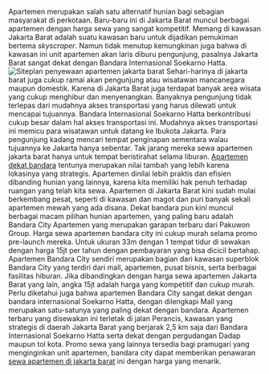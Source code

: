 Apartemen merupakan salah satu alternatif hunian bagi sebagian masyarakat di perkotaan. Baru-baru ini di Jakarta Barat muncul berbagai apartemen dengan harga sewa yang sangat kompetitif. Memang di kawasan Jakarta Barat adalah suatu kawasan baru untuk dijadikan pemukiman bertema *skyscraper*. Namun tidak menutup kemungkinan juga bahwa di kawasan ini unit apartemen akan laris diburu pengunjung, pasalnya Jakarta Barat sangat dekat dengan Bandara Internasional Soekarno Hatta.
![Siteplan penyewaan apartemen jakarta barat](http://bandara-apartemen.emyspot.com/medias/images/siteplan.jpg)
Sehari-harinya di jakarta barat juga cukup ramai akan pengunjung atau wisatawan mancanegara maupun domestik. Karena di Jakarta Barat juga terdapat banyak area wisata yang cukup menghibur dan menyenangkan.  Banyaknya pengunjung tidak terlepas dari mudahnya akses transportasi yang harus dilewati untuk mencapai tujuannya. Bandara Internasional Soekarno Hatta berkontribusi cukup besar dalam hal akses transportasi ini.
Mudahnya akses transportasi ini memicu para wisatawan untuk datang ke Ibukota Jakarta. Para pengunjung kadang mencari tempat penginapan sementara walau tujuannya ke Jakarta hanya sebentar. Tak jarang mereka sewa apartemen jakarta barat hanya untuk tempat beristirahat selama liburan. [Apartemen dekat bandara](http://bandara-apartemen.emyspot.com/ "Reviews apartemen dekat bandara") tentunya merupakan nilai tambah yang lebih karena lokasinya yang strategis. Apartemen dinilai lebih praktis dan efisien dibanding hunian yang lainnya, karena kita memiliki hak penuh terhadap ruangan yang telah kita sewa. Apartemen di Jakarta Barat kini sudah mulai berkembang pesat, seperti di kawasan dan magot dan puri banyak sekali apartemen mewah yang ada disana. 
Dekat bandara pun kini muncul berbagai macam pilihan hunian apartemen, yang paling baru adalah Bandara City Apartemen yang merupakan garapan terbaru dari Pakuwon Group. Harga sewa apartemen bandara city ini cukup murah selama promo pre-launch mereka. Untuk ukuran 33m dengan 1 tempat tidur di sewakan dengan harga 15jt per tahun dengan pembayaran yang bisa dicicil bertahap. Apartemen Bandara City sendiri merupakan bagian dari kawasan superblok Bandara City yang terdiri dari mall, apartemen, pusat bisnis, serta berbagai fasilitas hiburan. Jika dibandingkan dengan harga sewa apartemen Jakarta Barat yang lain, angka 15jt adalah harga yang kompetitif dan cukup murah.
Perlu diketahui juga bahwa apartemen Bandara City sangat dekat dengan bandara internasional Soekarno Hatta, dengan dilengkapi Mall yang merupakan satu-satunya yang paling dekat dengan bandara. Apartemen terbaru yang disewakan ini terletak di jalan Perancis, kawasan yang strategis di daerah Jakarta Barat yang berjarak 2,5 km saja dari Bandara Internasional Soekarno Hatta serta dekat dengan pergudangan Dadap maupun tol kota. Promo sewa yang lainnya tersedia bagi pramugari yang menginginkan unit apartemen, bandara city dapat memberikan penawaran [sewa apartemen di jakarta barat](http://bandaracity.com "sewa apartemen Jakarta Barat") ini dengan harga yang menarik.
